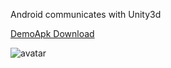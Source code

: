 Android communicates with Unity3d

[DemoApk Download](https://github.com/Longfu2012/Unity3dDemo/blob/master/Unity3dDemo/demo.apk)

![avatar](https://github.com/Longfu2012/Unity3dDemo/blob/master/Unity3dDemo/demo.gif)